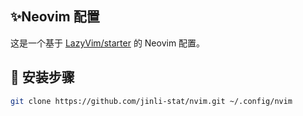 ## ✨Neovim 配置

这是一个基于 [LazyVim/starter](https://github.com/LazyVim/starter) 的 Neovim 配置。


##  🚀 安装步骤

```bash
git clone https://github.com/jinli-stat/nvim.git ~/.config/nvim
```

